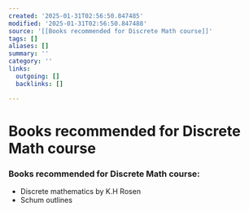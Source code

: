 ```yaml
---
created: '2025-01-31T02:56:50.847485'
modified: '2025-01-31T02:56:50.847488'
source: '[[Books recommended for Discrete Math course]]'
tags: []
aliases: []
summary: ''
category: ''
links:
  outgoing: []
  backlinks: []

---
```


# Books recommended for Discrete Math course

### Books recommended for Discrete Math course:
- Discrete mathematics by K.H Rosen
- Schum outlines